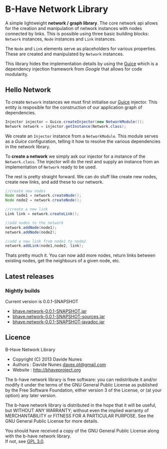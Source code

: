 # B-Have Network Library
A simple lightweight **network / graph library**. The core network api allows for the creation and 
manipulation of network instances with nodes connected by links. This is possible using three 
basic building blocks: `Network` instances, `Node` instances and `Link` instances.

The `Node` and `Link` elements serve as placeholders for various properties. These are created 
and manipulated by `Network` instances.

This library hides the implementation details by using the [Guice](http://code.google.com/p/google-guice/)
which is a dependency injection framework from *Google* that allows for code modularity.

## Hello Network
To create `Network` instances we must first initialise our [Guice](http://code.google.com/p/google-guice/) injector. 
This entity is resposible for the construction of our application graph of dependencies. 

```java
Injector injector = Guice.createInjector(new NetworkModule());
Network network = injector.getInstance(Network.class);
```

We create an `Injector` instance from a `NetworkModule`. This module serves as a *Guice* configuration, telling 
it how to resolve the various dependencies in the network library.

To **create a network** we simply ask our injector for a instance of the `Network.class`. The injector 
will do the rest and supply an instance from an implementation of `Network` ready to be used.

The rest is pretty straight forward. We can do stuff like create new nodes, create new links, and add these
to our network.

```java
//create new nodes
Node node1 = network.createNode();
Node node2 = network.createNode();

//create a new link 
Link link = network.createLink();

//add nodes to the network
network.addNode(node1);
network.addNode(node2);

//add a new link from node1 to node2
network.addLink(node1,node2, link);
```

Thats pretty much it. You can now add more nodes, return links between existing nodes, get the neighbours of a 
given node, etc.

## Latest releases
### Nightly builds
Current version is 0.0.1-SNAPSHOT
* [bhave.network-0.0.1-SNAPSHOT.jar](https://mega.co.nz/#!qZRkASrL!JsvmaATj_WNjQlvJT5UL6VTMr4t4hyCjIAqAQEL39CQ)
* [bhave.network-0.0.1-SNAPSHOT-sources.jar](https://mega.co.nz/#!mQBnmCBb!NREfQR7ZEzLoxNLrmfpli1YoW24zybW1_WcM0Khqoc8)
* [bhave.network-0.0.1-SNAPSHOT-javadoc.jar](https://mega.co.nz/#!eM5jyLqD!DTJJKGY_yvsD43BDJza9ZFd8OdtVXHADe-n-UX9xnsc)

## Licence
 B-Have Network Library
 
 * Copyright (C) 2013 Davide Nunes 
 * Authors : Davide Nunes <davex.pt@gmail.com>
 * Website : http://bhaveproject.org
 
 The b-have network library is free software: you can redistribute it and/or modify
 it under the terms of the GNU General Public License as published by
 the Free Software Foundation, either version 3 of the License, or
 (at your option) any later version.
 
 The b-have network library is distributed in the hope that it will be useful,
 but WITHOUT ANY WARRANTY; without even the implied warranty of
 MERCHANTABILITY or FITNESS FOR A PARTICULAR PURPOSE.  See the
 GNU General Public License for more details.
 
 You should have received a copy of the GNU General Public License
 along with the b-have network library.  
 If not, see [GPL 3.0](http://www.gnu.org/licenses/gpl.html).
 
